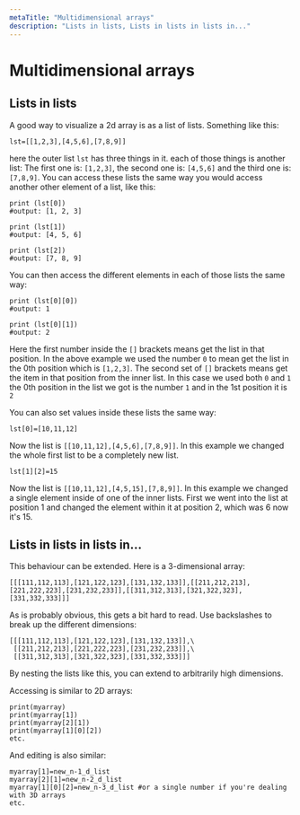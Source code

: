 ```yaml
---
metaTitle: "Multidimensional arrays"
description: "Lists in lists, Lists in lists in lists in..."
---
```


# Multidimensional arrays




## Lists in lists


A good way to visualize a 2d array is as a list of lists. Something like this:

```
lst=[[1,2,3],[4,5,6],[7,8,9]]

```

here the outer list `lst` has three things in it. each of those things is another list:
The first one is: `[1,2,3]`, the second one is: `[4,5,6]` and the third one is: `[7,8,9]`. You can access these lists the same way you would access another other element of a list, like this:

```
print (lst[0])
#output: [1, 2, 3]

print (lst[1])
#output: [4, 5, 6]

print (lst[2])
#output: [7, 8, 9]

```

You can then access the different elements in each of those lists the same way:

```
print (lst[0][0])
#output: 1 

print (lst[0][1])
#output: 2 

```

Here the first number inside the `[]` brackets means get the list in that position. In the above example we used the number `0` to mean get the list in the 0th position which is `[1,2,3]`. The second set of `[]` brackets means get the item in that position from the inner list. In this case we used both `0` and `1` the 0th position in the list we got is the number `1` and in the 1st position it is `2`

You can also set values inside these lists the same way:

```
lst[0]=[10,11,12]

```

Now the list is `[[10,11,12],[4,5,6],[7,8,9]]`. In this example we changed the whole first list to be a completely new list.

```
lst[1][2]=15

```

Now the list is `[[10,11,12],[4,5,15],[7,8,9]]`. In this example we changed a single element inside of one of the inner lists. First we went into the list at position 1 and changed the element within it at position 2, which was 6 now it's 15.



## Lists in lists in lists in...


This behaviour can be extended. Here is a 3-dimensional array:

```
[[[111,112,113],[121,122,123],[131,132,133]],[[211,212,213],[221,222,223],[231,232,233]],[[311,312,313],[321,322,323],[331,332,333]]]

```

As is probably obvious, this gets a bit hard to read. Use backslashes to break up the different dimensions:

```
[[[111,112,113],[121,122,123],[131,132,133]],\
 [[211,212,213],[221,222,223],[231,232,233]],\
 [[311,312,313],[321,322,323],[331,332,333]]]

```

By nesting the lists like this, you can extend to arbitrarily high dimensions.

Accessing is similar to 2D arrays:

```
print(myarray)
print(myarray[1])
print(myarray[2][1])
print(myarray[1][0][2])
etc.

```

And editing is also similar:

```
myarray[1]=new_n-1_d_list
myarray[2][1]=new_n-2_d_list
myarray[1][0][2]=new_n-3_d_list #or a single number if you're dealing with 3D arrays
etc.

```

